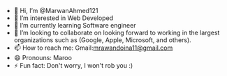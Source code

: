- 👋 Hi, I’m @MarwanAhmed121
- 👀 I’m interested in Web Developed
- 🌱 I’m currently learning Software engineer
- 💞️ I’m looking to collaborate on looking forward to working in the largest organizations such as (Google, Apple, Microsoft, and others).
- 📫 How to reach me: Gmail:mrawandoina11@gmail.com
- 😄 Pronouns: Maroo
- ⚡ Fun fact: Don't worry, I won't rob you :)

<!---
MarwanAhmed121/MarwanAhmed121 is a ✨ special ✨ repository because its `README.md` (this file) appears on your GitHub profile.
You can click the Preview link to take a look at your changes.
--->
